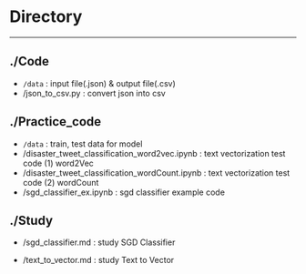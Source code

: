 # Directory

------

## ./Code

- `/data` : input file(.json) & output file(.csv)
- /json_to_csv.py : convert json into csv

## ./Practice_code

- `/data` : train, test data for model
- /disaster_tweet_classification_word2vec.ipynb : text vectorization test code (1) word2Vec
- /disaster_tweet_classification_wordCount.ipynb : text vectorization test code (2) wordCount
- /sgd_classifier_ex.ipynb : sgd classifier example code

## ./Study

- /sgd_classifier.md : study SGD Classifier

- /text_to_vector.md : study Text to Vector

  
